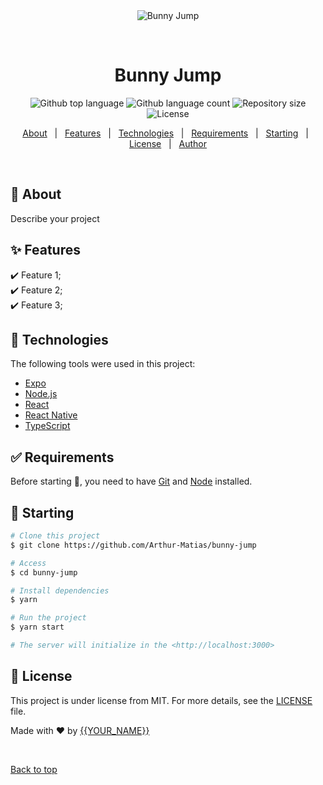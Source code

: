 <div align="center" id="top"> 
  <img src="./.github/app.gif" alt="Bunny Jump" />

  &#xa0;

  <!-- <a href="https://bunnyjump.netlify.app">Demo</a> -->
</div>

<h1 align="center">Bunny Jump</h1>

<p align="center">
  <img alt="Github top language" src="https://img.shields.io/github/languages/top/Arthur-Matias/bunny-jump?color=56BEB8">

  <img alt="Github language count" src="https://img.shields.io/github/languages/count/Arthur-Matias/bunny-jump?color=56BEB8">

  <img alt="Repository size" src="https://img.shields.io/github/repo-size/Arthur-Matias/bunny-jump?color=56BEB8">

  <img alt="License" src="https://img.shields.io/github/license/Arthur-Matias/bunny-jump?color=56BEB8">

  <!-- <img alt="Github issues" src="https://img.shields.io/github/issues/Arthur-Matias/bunny-jump?color=56BEB8" /> -->

  <!-- <img alt="Github forks" src="https://img.shields.io/github/forks/Arthur-Matias/bunny-jump?color=56BEB8" /> -->

  <!-- <img alt="Github stars" src="https://img.shields.io/github/stars/Arthur-Matias/bunny-jump?color=56BEB8" /> -->
</p>

<!-- Status -->

<!-- <h4 align="center"> 
	🚧  Bunny Jump 🚀 Under construction...  🚧
</h4> 

<hr> -->

<p align="center">
  <a href="#dart-about">About</a> &#xa0; | &#xa0; 
  <a href="#sparkles-features">Features</a> &#xa0; | &#xa0;
  <a href="#rocket-technologies">Technologies</a> &#xa0; | &#xa0;
  <a href="#white_check_mark-requirements">Requirements</a> &#xa0; | &#xa0;
  <a href="#checkered_flag-starting">Starting</a> &#xa0; | &#xa0;
  <a href="#memo-license">License</a> &#xa0; | &#xa0;
  <a href="https://github.com/Arthur-Matias" target="_blank">Author</a>
</p>

<br>

## :dart: About ##

Describe your project

## :sparkles: Features ##

:heavy_check_mark: Feature 1;\
:heavy_check_mark: Feature 2;\
:heavy_check_mark: Feature 3;

## :rocket: Technologies ##

The following tools were used in this project:

- [Expo](https://expo.io/)
- [Node.js](https://nodejs.org/en/)
- [React](https://pt-br.reactjs.org/)
- [React Native](https://reactnative.dev/)
- [TypeScript](https://www.typescriptlang.org/)

## :white_check_mark: Requirements ##

Before starting :checkered_flag:, you need to have [Git](https://git-scm.com) and [Node](https://nodejs.org/en/) installed.

## :checkered_flag: Starting ##

```bash
# Clone this project
$ git clone https://github.com/Arthur-Matias/bunny-jump

# Access
$ cd bunny-jump

# Install dependencies
$ yarn

# Run the project
$ yarn start

# The server will initialize in the <http://localhost:3000>
```

## :memo: License ##

This project is under license from MIT. For more details, see the [LICENSE](LICENSE.md) file.


Made with :heart: by <a href="https://github.com/Arthur-Matias" target="_blank">{{YOUR_NAME}}</a>

&#xa0;

<a href="#top">Back to top</a>
